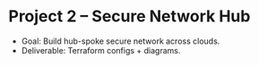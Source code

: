 # Project 2 – Secure Network Hub
- Goal: Build hub-spoke secure network across clouds.
- Deliverable: Terraform configs + diagrams.
